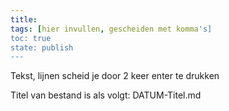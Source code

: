 ```yaml
---
title:
tags: [hier invullen, gescheiden met komma's]
toc: true
state: publish
---
```

Tekst, lijnen scheid je door 2 keer enter te drukken

Titel van bestand is als volgt: DATUM-Titel.md

